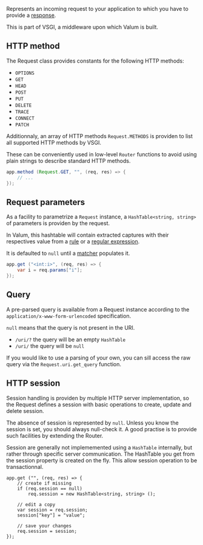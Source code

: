 Represents an incoming request to your application to which you have to provide
a [response](vsgi/response).

This is part of VSGI, a middleware upon which Valum is built.

HTTP method
-----------

The Request class provides constants for the following HTTP methods:

 - `OPTIONS`
 - `GET`
 - `HEAD`
 - `POST`
 - `PUT`
 - `DELETE`
 - `TRACE`
 - `CONNECT`
 - `PATCH`

Additionnaly, an array of HTTP methods `Request.METHODS` is providen to list all
supported HTTP methods by VSGI.

These can be conveniently used in low-level `Router` functions to avoid using
plain strings to describe standard HTTP methods.

```java
app.method (Request.GET, "", (req, res) => {
    // ...
});
```

Request parameters
------------------

As a facility to parametrize a `Request` instance, a `HashTable<string, string>`
of parameters is providen by the request.

In Valum, this hashtable will contain extracted captures with their respectives
value from a [rule](route#rules) or a
[regular expression](route#plumbering-with-regular-expression).

It is defaulted to `null` until a [matcher](route#plumbering-with-route)
populates it.

```java
app.get ("<int:i>", (req, res) => {
    var i = req.params["i"];
});
```

Query
-----

A pre-parsed query is available from a Request instance according to the
`application/x-www-form-urlencoded` specification.

`null` means that the query is not present in the URI.

 - `/uri/?` the query will be an empty `HashTable`
 - `/uri/`  the query will be `null`

If you would like to use a parsing of your own, you can sill access the raw
query via the `Request.uri.get_query` function.

HTTP session
------------

Session handling is providen by multiple HTTP server implementation, so the
Request defines a session with basic operations to create, update and delete
session.

The absence of session is represented by `null`. Unless you know the session is
set, you should always null-check it. A good practise is to provide such
facilities by extending the Router.

Session are generally not implememented using a `HashTable` internally, but
rather through specific server communication. The HashTable you get from the
session property is created on the fly. This allow session operation to be
transactionnal.

```
app.get ("", (req, res) => {
    // create if missing
    if (req.session == null)
        req.session = new HashTable<string, string> ();

    // edit a copy
    var session = req.session;
    session["key"] = "value";

    // save your changes
    req.session = session;
});
```
